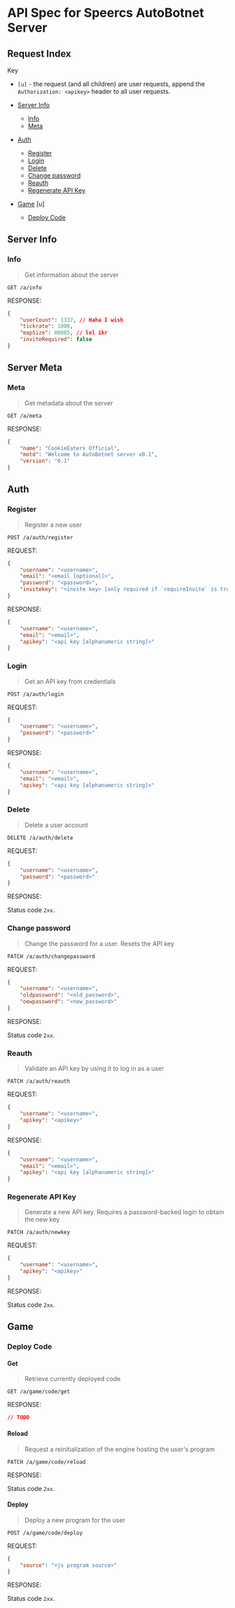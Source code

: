 
# API Spec for **Speercs** AutoBotnet Server

## Request Index

Key

- `[u]` - the request (and all children) are user requests, append the `Authorization: <apikey>` header to all user requests.

- [Server Info](#server-info)
  - [Info](#info)
  - [Meta](#meta)
- [Auth](#auth)
  - [Register](#register)
  - [Login](#login)
  - [Delete](#delete)
  - [Change password](#change-password)
  - [Reauth](#reauth)
  - [Regenerate API Key](#regenerate-api-key)
- [Game](#game) [u]
  - [Deploy Code](#deploy-code)


## Server Info

### Info

> Get information about the server

`GET /a/info`

RESPONSE:


```json
{
    "userCount": 1337, // Haha I wish
    "tickrate": 1000,
    "mapSize": 80085, // lol ikr
    "inviteRequired": false
}
```

## Server Meta

### Meta

> Get metadata about the server

`GET /a/meta`

RESPONSE:


```json
{
    "name": "CookieEaters Official",
    "motd": "Welcome to AutoBotnet server v0.1",
    "version": "0.1"
}
```

## Auth

### Register

> Register a new user

`POST /a/auth/register`

REQUEST:

```json
{
    "username": "<username>",
    "email": "<email [optional]>",
    "password": "<password>",
    "invitekey": "<invite key> [only required if `requireInvite` is true]>"
}
```

RESPONSE:

```json
{
    "username": "<username>",
    "email": "<email>",
    "apikey": "<api key [alphanumeric string]>"
}
```

### Login

> Get an API key from credentials

`POST /a/auth/login`

REQUEST:

```json
{
    "username": "<username>",
    "password": "<password>"
}
```

RESPONSE:

```json
{
    "username": "<username>",
    "email": "<email>",
    "apikey": "<api key [alphanumeric string]>"
}
```


### Delete

> Delete a user account

`DELETE /a/auth/delete`

REQUEST:

```json
{
    "username": "<username>",
    "password": "<password>"
}
```

RESPONSE:

Status code `2xx`.

### Change password

> Change the password for a user. Resets the API key

`PATCH /a/auth/changepassword`

REQUEST:

```json
{
    "username": "<username>",
    "oldpassword": "<old_password>",
    "oewpassword": "<new_password>"
}
```

RESPONSE:

Status code `2xx`.

### Reauth

> Validate an API key by using it to log in as a user

`PATCH /a/auth/reauth`

REQUEST:

```json
{
    "username": "<username>",
    "apikey": "<apikey>"
}
```

RESPONSE:

```json
{
    "username": "<username>",
    "email": "<email>",
    "apikey": "<api key [alphanumeric string]>"
}
```

### Regenerate API Key

> Generate a new API key. Requires a password-backed login to obtain the new key

`PATCH /a/auth/newkey`

REQUEST:

```json
{
    "username": "<username>",
    "apikey": "<apikey>"
}
```

RESPONSE:

Status code `2xx`.

## Game

### Deploy Code

#### Get

> Retrieve currently deployed code

`GET /a/game/code/get`

RESPONSE:

```json
// TODO
```

#### Reload

> Request a reinitialization of the engine hosting the user's program

`PATCH /a/game/code/reload`

RESPONSE:

Status code `2xx`.

#### Deploy

> Deploy a new program for the user

`POST /a/game/code/deploy`

REQUEST:

```json
{
    "source": "<js program source>"
}
```

RESPONSE:

Status code `2xx`.
